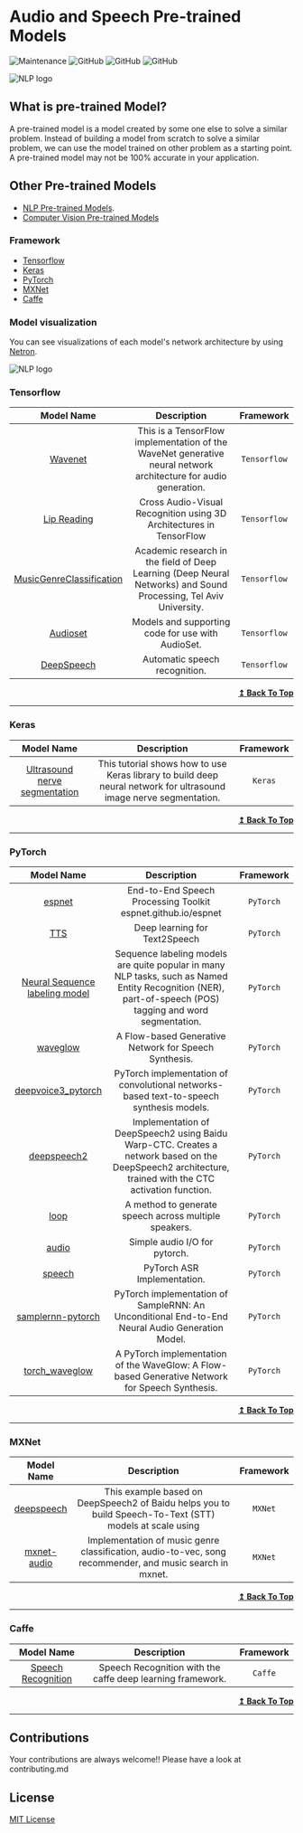 # Audio and Speech Pre-trained Models

![Maintenance](https://img.shields.io/badge/Maintained%3F-YES-green.svg)
![GitHub](https://img.shields.io/badge/Release-PROD-yellow.svg)
![GitHub](https://img.shields.io/badge/Languages-MULTI-blue.svg)
![GitHub](https://img.shields.io/badge/License-MIT-lightgrey.svg)


![NLP logo](https://github.com/balavenkatesh3322/audio-pretrained-model/blob/master/logo.jpg)

## What is pre-trained Model?
A pre-trained model is a model created by some one else to solve a similar problem. Instead of building a model from scratch to solve a similar problem, we can use the model trained on other problem as a starting point. A pre-trained model may not be 100% accurate in your application.

## Other Pre-trained Models
* [NLP Pre-trained Models](https://github.com/balavenkatesh3322/NLP-pretrained-model).
* [Computer Vision Pre-trained Models](https://github.com/balavenkatesh3322/CV-pretrained-model)

### Framework

* [Tensorflow](#tensorflow)
* [Keras](#keras)
* [PyTorch](#pytorch)
* [MXNet](#mxnet)
* [Caffe](#caffe)


### Model visualization
You can see visualizations of each model's network architecture by using [Netron](https://github.com/lutzroeder/Netron).

![NLP logo](https://github.com/balavenkatesh3322/NLP-pretrained-model/blob/master/netron.png)

### Tensorflow <a name="tensorflow"/>

| Model Name | Description | Framework |
|   :---:      |     :---:      |     :---:     |
| [Wavenet]( https://github.com/ibab/tensorflow-wavenet)  | This is a TensorFlow implementation of the WaveNet generative neural network architecture for audio generation.     | `Tensorflow`
| [Lip Reading]( https://github.com/astorfi/lip-reading-deeplearning)  | Cross Audio-Visual Recognition using 3D Architectures in TensorFlow     | `Tensorflow`
| [MusicGenreClassification]( https://github.com/mlachmish/MusicGenreClassification)  | Academic research in the field of Deep Learning (Deep Neural Networks) and Sound Processing, Tel Aviv University.     | `Tensorflow`
| [Audioset](https://github.com/tensorflow/models/tree/master/research/audioset)  | Models and supporting code for use with AudioSet.     | `Tensorflow`
| [DeepSpeech]( https://github.com/tensorflow/models/tree/master/research/deep_speech)  | Automatic speech recognition.     | `Tensorflow`


<div align="right">
    <b><a href="#framework">↥ Back To Top</a></b>
</div>

***

### Keras <a name="keras"/>

| Model Name | Description | Framework |
|   :---:      |     :---:      |     :---:     |
| [Ultrasound nerve segmentation]( https://github.com/jocicmarko/ultrasound-nerve-segmentation)  | This tutorial shows how to use Keras library to build deep neural network for ultrasound image nerve segmentation.     | `Keras`

<div align="right">
    <b><a href="#framework">↥ Back To Top</a></b>
</div>

***

### PyTorch <a name="pytorch"/>

| Model Name | Description | Framework |
|   :---:      |     :---:      |     :---:     |
| [espnet]( https://github.com/espnet/espnet)  | End-to-End Speech Processing Toolkit espnet.github.io/espnet     | `PyTorch`
| [TTS]( https://github.com/mozilla/TTS)  | Deep learning for Text2Speech     | `PyTorch`
| [Neural Sequence labeling model]( https://github.com/jiesutd/NCRFpp)  | Sequence labeling models are quite popular in many NLP tasks, such as Named Entity Recognition (NER), part-of-speech (POS) tagging and word segmentation.     | `PyTorch`
| [waveglow]( https://github.com/NVIDIA/waveglow)  | A Flow-based Generative Network for Speech Synthesis.     | `PyTorch`
| [deepvoice3_pytorch]( https://github.com/r9y9/deepvoice3_pytorch)  | PyTorch implementation of convolutional networks-based text-to-speech synthesis models.     | `PyTorch`
| [deepspeech2]( https://github.com/SeanNaren/deepspeech.pytorch)  | Implementation of DeepSpeech2 using Baidu Warp-CTC. Creates a network based on the DeepSpeech2 architecture, trained with the CTC activation function.     | `PyTorch`
| [loop]( https://github.com/facebookarchive/loop)  | A method to generate speech across multiple speakers.    | `PyTorch`
| [audio]( https://github.com/pytorch/audio)  | Simple audio I/O for pytorch.     | `PyTorch`
| [speech]( https://github.com/awni/speech)  | PyTorch ASR Implementation.     | `PyTorch`
| [samplernn-pytorch]( https://github.com/deepsound-project/samplernn-pytorch)  | PyTorch implementation of SampleRNN: An Unconditional End-to-End Neural Audio Generation Model.     | `PyTorch`
| [torch_waveglow]( https://github.com/npuichigo/waveglow)  | A PyTorch implementation of the WaveGlow: A Flow-based Generative Network for Speech Synthesis.     | `PyTorch`


<div align="right">
    <b><a href="#framework">↥ Back To Top</a></b>
</div>

***


### MXNet <a name="mxnet"/>

| Model Name | Description | Framework |
|   :---:      |     :---:      |     :---:     |
| [deepspeech]( https://github.com/samsungsds-rnd/deepspeech.mxnet)  | This example based on DeepSpeech2 of Baidu helps you to build Speech-To-Text (STT) models at scale using     | `MXNet`
| [mxnet-audio]( https://github.com/chen0040/mxnet-audio)  | Implementation of music genre classification, audio-to-vec, song recommender, and music search in mxnet.     | `MXNet`


<div align="right">
    <b><a href="#framework">↥ Back To Top</a></b>
</div>

***

### Caffe <a name="caffe"/>

| Model Name | Description | Framework |
|   :---:      |     :---:      |     :---:     |
| [Speech Recognition](https://github.com/pannous/caffe-speech-recognition)  | Speech Recognition with the caffe deep learning framework.     | `Caffe`

<div align="right">
    <b><a href="#framework">↥ Back To Top</a></b>
</div>

***

## Contributions
Your contributions are always welcome!!
Please have a look at contributing.md

## License

[MIT License](LICENSE)
